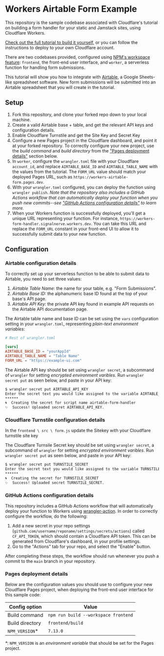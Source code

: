 # Workers Airtable Form Example

This repository is the sample codebase associated with Cloudflare's tutorial on building a form handler for your static and Jamstack sites, using Cloudflare Workers.

[Check out the full tutorial to build it yourself](), or you can follow the instructions to deploy to your own Cloudflare account.

There are two codebases provided, configured using [NPM's workspace feature](https://docs.npmjs.com/cli/v7/using-npm/workspaces): `frontend`, the front-end user interface, and `worker`, a serverless function for handling form submissions.

This tutorial will show you how to integrate with [Airtable](https://airtable.com/), a Google Sheets-like spreadsheet software. New form submissions will be submitted into an Airtable spreadsheet that you will create in the tutorial.

## Setup

1. Fork this repository, and clone your forked repo down to your local machine.
2. Create a valid Airtable base + table, and get the relevant API keys and configuration details.
3. Enable Cloudflare Turnstile and get the Site Key and Secret Key
4. Configure a new Pages project in the Cloudflare dashboard, and point it at your forked repository. To correctly configure your new project, use the _build command_ and _build directory_ from the ["Pages deployment details"](#pages-deployment-details) section below.
5. In `worker`, configure the `wrangler.toml` file with your Cloudflare `account_id`, and replace `AIRTABLE_BASE_ID` and `AIRTABLE_TABLE_NAME` with the values from the tutorial. The `FORM_URL` value should match your deployed Pages URL, such as `https://workers-airtable-form.pages.dev`.
5. With your `wrangler.toml` configured, you can deploy the function using `wrangler publish`. _Note that the repository also includes a GitHub Actions workflow that can automatically deploy your function when you push new commits--see ["GitHub Actions configuration details"](#github-actions-configuration-details) to learn more._
6. When your Workers function is successfully deployed, you'll get a unique URL representing your function. For instance, `https://workers-form-handler.signalnerve.workers.dev`. You can take this URL and replace the `FORM_URL` constant in your front-end UI to allow it to successfully submit data to your new function.

## Configuration

### Airtable configuration details

To correctly set up your serverless function to be able to submit data to Airtable, you need to set three values:

1. _Airtable Table Name:_ the name for your table, e.g. "Form Submissions".
2. _Airtable Base ID:_ the alphanumeric base ID found at the top of your base's API page.
3. _Airtable API Key:_ the private API key found in example API requests on the Airtable API documentation page.

The Airtable table name and base ID can be set using the `vars` configuration setting in your `wrangler.toml`, representing _plain-text environment variables_:

```toml
# Rest of wrangler.toml

[vars]
AIRTABLE_BASE_ID = "yourAppId"
AIRTABLE_TABLE_NAME = "Table Name"
FORM_URL = "https://example-ui.com"
```

The Airtable API key should be set using `wrangler secret`, a subcommand of `wrangler` for setting _encrypted environment varibles_. Run `wrangler secret put` as seen below, and paste in your API key:

```sh
$ wrangler secret put AIRTABLE_API_KEY
Enter the secret text you would like assigned to the variable AIRTABLE_API_KEY on the script named airtable-form-handler:
******
🌀  Creating the secret for script name airtable-form-handler
✨  Success! Uploaded secret AIRTABLE_API_KEY.
```

### Cloudflare Turnstile configuration details

In the `frontend \ src \ form.js` update the Sitekey with your Cloudflare turnstile site key

The Cloudflare Turnsile Secret key should be set using `wrangler secret`, a subcommand of `wrangler` for setting _encrypted environment varibles_. Run `wrangler secret put` as seen below, and paste in your API key:

```sh
$ wrangler secret put TURNSTILE_SECRET
Enter the secret text you would like assigned to the variable TURNSTILE_SECRET :
******
🌀  Creating the secret for TURNSTILE_SECRET
✨  Success! Uploaded secret TURNSTILE_SECRET.
```


### GitHub Actions configuration details

This repository includes a GitHub Actions workflow that will automatically deploy your function to Workers using [wrangler-action](https://github.com/cloudflare/wrangler-action). In order to correctly configure the workflow, do the following:

1. Add a new secret in your repo settings (`github.com/username/reponame/settings/secrets/actions`) called `CF_API_TOKEN`, which should contain a Cloudflare API token. This can be generated from Cloudflare's dashboard, in your profile settings.
2. Go to the "Actions" tab for your repo, and select the "Enable" button.

After completing these steps, the workflow should run whenever you push a commit to the `main` branch in your repository.

### Pages deployment details

Below are the configuration values you should use to configure your new Cloudflare Pages project, when deploying the front-end user interface for this sample code:

| Config option   | Value                                |
| --------------- | ------------------------------------ |
| Build command   | `npm run build --workspace frontend` |
| Build directory | `frontend/build`                     |
| `NPM_VERSION`*  | `7.13.0`                             |

_*_: `NPM_VERSION` is an _environment variable_ that should be set for the Pages project.
